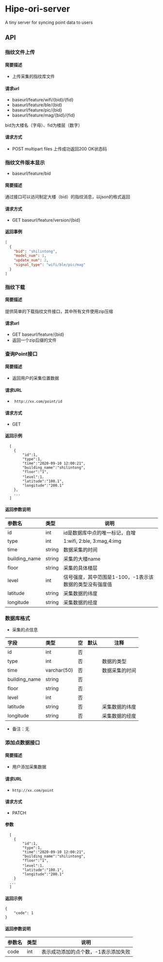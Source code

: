 
# Hipe-ori-server

A tiny server for syncing point data to users


## API

### 指纹文件上传

#### 简要描述

- 上传采集的指纹库文件

#### 请求url

- baseurl/feature/wifi/{bid}/{fid}
- baseurl/feature/ble/{bid}
- baseurl/feature/pic/{bid}
- baseurl/feature/mag/{bid}/{fid}

bid为大楼名（字母）、fid为楼层（数字）

#### 请求方式

- POST multipart files
上传成功返回200 OK状态码
  
### 指纹文件版本显示

- baseurl/feature/bid

#### 简要描述

通过接口可以访问制定大楼（bid）的指纹消息，以json的格式返回

#### 请求方式

- GET baseurl/feature/version/{bid}

#### 返回事例

```json
[
  {
    "bid": "shilintong",
    "model_num": 1,
    "update_num": 2,
    "signal_type": "wifi/ble/pic/mag"
  }  
]
```

### 指纹下载

#### 简要描述

提供简单的下载指纹文件接口，其中所有文件使用zip压缩

#### 请求url

- GET baseurl/feature/{bid}
- 返回一个zip后缀的文件

### 查询Point接口

#### 简要描述

- 返回用户的采集位置数据

#### 请求URL
- ` http://xx.com/point/id`

#### 请求方式
- GET



#### 返回示例

``` 
  [
  	{
		"id":1,
		"type":1,
		"time":"2020-09-10 12:00:21",
		"building_name":"shilintong",
		"floor":"1",
		"level":1，
		"latitude":"100.1",
		"longitude":"200.1"
	},
	...
  ]
```

#### 返回参数说明

|参数名|类型|说明|
|:-----  |:-----|-----                           |
|id |int   |id是数据库中点的唯一标记，自增  |
|type|int|1:wifi, 2:ble, 3:mag,4:img  |
|time|string|数据采集的时间|
|building_name|string|采集的大楼name|
|floor|string|采集的具体楼层|
|level|int|信号强度，其中范围是1-100，-1表示该数据的类型没有强度值|
|latitude|string|采集数据的纬度|
|longitude|string|采集数据的经度|

### 数据库格式


-  采集的点信息


|字段|类型|空|默认|注释|
|:----    |:-------    |:--- |:---|------      |
|id    |int    |否 |  |             |
|type |int |否 |    |   数据的类型  |
|time |varchar(50) |否   |    |   数据采集的时间    |
|building_name|string|否|||
|floor|string|否|||
|level|int|否|||
|latitude|string|否||采集数据的纬度|
|longitude|string|否||采集数据的经度|

- 备注：无


### 添加点数据接口

#### 简要描述

- 用户添加采集数据

#### 请求URL
- ` http://xx.com/point `

#### 请求方式
- PATCH

#### 参数

``` 
  [
  	{
		"id":1,
		"type":1,
		"time":"2020-09-10 12:00:21",
		"building_name":"shilintong",
		"floor":"1",
		"level":1，
		"latitude":"100.1",
		"longitude":"200.1"
	}
  ...
  ]
```

#### 返回示例

```
{
	"code": 1
}

```

#### 返回参数说明

|参数名|类型|说明|
|:-----  |:-----|-----                           |
|code |int   |表示成功添加的点个数，-1表示添加失败  |

